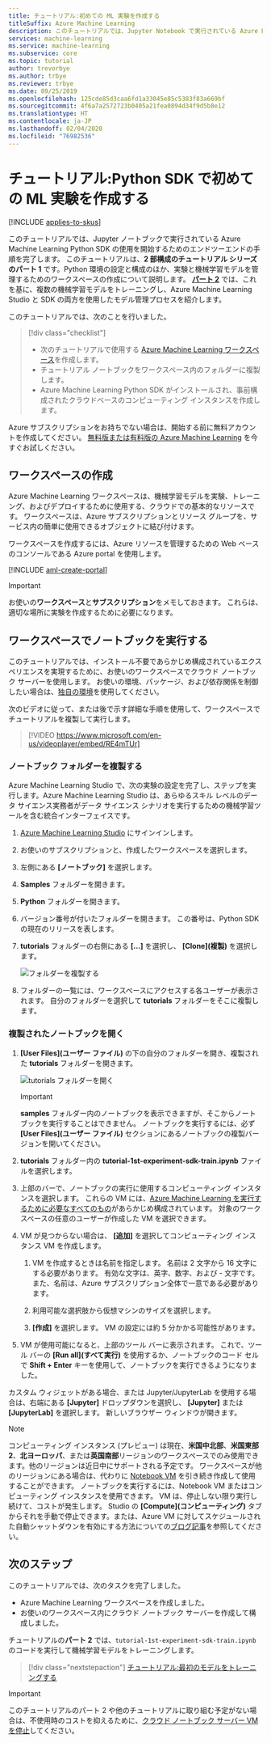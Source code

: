 ```yaml
---
title: チュートリアル:初めての ML 実験を作成する
titleSuffix: Azure Machine Learning
description: このチュートリアルでは、Jupyter Notebook で実行されている Azure Machine Learning Python SDK を初めて使う場合について説明します。  パート 1 では、実験と ML モデルを管理するワークスペースを作成します。
services: machine-learning
ms.service: machine-learning
ms.subservice: core
ms.topic: tutorial
author: trevorbye
ms.author: trbye
ms.reviewer: trbye
ms.date: 09/25/2019
ms.openlocfilehash: 125cde85d3caa6fd1a33045e85c5383f83a669bf
ms.sourcegitcommit: 4f6a7a2572723b0405a21fea0894d34f9d5b8e12
ms.translationtype: HT
ms.contentlocale: ja-JP
ms.lasthandoff: 02/04/2020
ms.locfileid: "76982536"
---
```

# <a name="tutorial-get-started-creating-your-first-ml-experiment-with-the-python-sdk"></a>チュートリアル:Python SDK で初めての ML 実験を作成する
[!INCLUDE [applies-to-skus](../../includes/aml-applies-to-basic-enterprise-sku.md)]

このチュートリアルでは、Jupyter ノートブックで実行されている Azure Machine Learning Python SDK の使用を開始するためのエンドツーエンドの手順を完了します。 このチュートリアルは、**2 部構成のチュートリアル シリーズのパート 1** です。Python 環境の設定と構成のほか、実験と機械学習モデルを管理するためのワークスペースの作成について説明します。 [**パート 2**](tutorial-1st-experiment-sdk-train.md) では、これを基に、複数の機械学習モデルをトレーニングし、Azure Machine Learning Studio と SDK の両方を使用したモデル管理プロセスを紹介します。

このチュートリアルでは、次のことを行いました。

> [!div class="checklist"]
> * 次のチュートリアルで使用する [Azure Machine Learning ワークスペース](concept-workspace.md)を作成します。
> * チュートリアル ノートブックをワークスペース内のフォルダーに複製します。
> * Azure Machine Learning Python SDK がインストールされ、事前構成されたクラウドベースのコンピューティング インスタンスを作成します。


Azure サブスクリプションをお持ちでない場合は、開始する前に無料アカウントを作成してください。 [無料版または有料版の Azure Machine Learning](https://aka.ms/AMLFree) を今すぐお試しください。

## <a name="create-a-workspace"></a>ワークスペースの作成

Azure Machine Learning ワークスペースは、機械学習モデルを実験、トレーニング、およびデプロイするために使用する、クラウドでの基本的なリソースです。 ワークスペースは、Azure サブスクリプションとリソース グループを、サービス内の簡単に使用できるオブジェクトに結び付けます。 

ワークスペースを作成するには、Azure リソースを管理するための Web ベースのコンソールである Azure portal を使用します。 

[!INCLUDE [aml-create-portal](../../includes/aml-create-in-portal.md)]

>[!IMPORTANT] 
> お使いの**ワークスペース**と**サブスクリプション**をメモしておきます。 これらは、適切な場所に実験を作成するために必要になります。 

## <a name="azure"></a>ワークスペースでノートブックを実行する

このチュートリアルでは、インストール不要であらかじめ構成されているエクスペリエンスを実現するために、お使いのワークスペースでクラウド ノートブック サーバーを使用します。 お使いの環境、パッケージ、および依存関係を制御したい場合は、[独自の環境](how-to-configure-environment.md#local)を使用してください。

次のビデオに従って、または後で示す詳細な手順を使用して、ワークスペースでチュートリアルを複製して実行します。 

> [!VIDEO https://www.microsoft.com/en-us/videoplayer/embed/RE4mTUr]



### <a name="clone-a-notebook-folder"></a>ノートブック フォルダーを複製する

Azure Machine Learning Studio で、次の実験の設定を完了し、ステップを実行します。Azure Machine Learning Studio は、あらゆるスキル レベルのデータ サイエンス実務者がデータ サイエンス シナリオを実行するための機械学習ツールを含む統合インターフェイスです。

1. [Azure Machine Learning Studio](https://ml.azure.com/) にサインインします。

1. お使いのサブスクリプションと、作成したワークスペースを選択します。

1. 左側にある **[ノートブック]** を選択します。

1. **Samples** フォルダーを開きます。

1. **Python** フォルダーを開きます。

1. バージョン番号が付いたフォルダーを開きます。  この番号は、Python SDK の現在のリリースを表します。

1. **tutorials** フォルダーの右側にある **[...]** を選択し、 **[Clone]\(複製\)** を選択します。

    ![フォルダーを複製する](./media/tutorial-1st-experiment-sdk-setup/clone-tutorials.png)

1. フォルダーの一覧には、ワークスペースにアクセスする各ユーザーが表示されます。  自分のフォルダーを選択して **tutorials** フォルダーをそこに複製します。

### <a name="a-nameopenopen-the-cloned-notebook"></a><a name="open">複製されたノートブックを開く

1. **[User Files]\(ユーザー ファイル\)** の下の自分のフォルダーを開き、複製された **tutorials** フォルダーを開きます。

    ![tutorials フォルダーを開く](./media/tutorial-1st-experiment-sdk-setup/expand-user-folder.png)

    > [!IMPORTANT]
    > **samples** フォルダー内のノートブックを表示できますが、そこからノートブックを実行することはできません。  ノートブックを実行するには、必ず **[User Files]\(ユーザー ファイル\)** セクションにあるノートブックの複製バージョンを開いてください。
    
1. **tutorials** フォルダー内の **tutorial-1st-experiment-sdk-train.ipynb** ファイルを選択します。

1. 上部のバーで、ノートブックの実行に使用するコンピューティング インスタンスを選択します。 これらの VM には、[Azure Machine Learning を実行するために必要なすべてのもの](concept-compute-instance.md#contents)があらかじめ構成されています。 対象のワークスペースの任意のユーザーが作成した VM を選択できます。 

1. VM が見つからない場合は、 **[追加]** を選択してコンピューティング インスタンス VM を作成します。 

    1. VM を作成するときは名前を指定します。  名前は 2 文字から 16 文字にする必要があります。 有効な文字は、英字、数字、および - 文字です。また、名前は、Azure サブスクリプション全体で一意である必要があります。

    1.  利用可能な選択肢から仮想マシンのサイズを選択します。

    1. **[作成]** を選択します。 VM の設定には約 5 分かかる可能性があります。

1. VM が使用可能になると、上部のツール バーに表示されます。  これで、ツール バーの **[Run all]\(すべて実行\)** を使用するか、ノートブックのコード セルで **Shift + Enter** キーを使用して、ノートブックを実行できるようになりました。

カスタム ウィジェットがある場合、または Jupyter/JupyterLab を使用する場合は、右端にある **[Jupyter]** ドロップダウンを選択し、 **[Jupyter]** または **[JupyterLab]** を選択します。 新しいブラウザー ウィンドウが開きます。

> [!NOTE]
> コンピューティング インスタンス (プレビュー) は現在、**米国中北部**、**米国東部 2**、**北ヨーロッパ**、または**英国南部**リージョンのワークスペースでのみ使用できます。他のリージョンは近日中にサポートされる予定です。
>ワークスペースが他のリージョンにある場合は、代わりに [Notebook VM](concept-compute-instance.md#notebookvm) を引き続き作成して使用することができます。  ノートブックを実行するには、Notebook VM またはコンピューティング インスタンスを使用できます。 VM は、停止しない限り実行し続けて、コストが発生します。 Studio の **[Compute]\(コンピューティング\)** タブからそれを手動で停止できます。または、Azure VM に対してスケジュールされた自動シャットダウンを有効にする方法についての[ブログ記事](https://techcommunity.microsoft.com/t5/educator-developer-blog/azure-virtual-machine-auto-shutdown/ba-p/379342)を参照してください。

## <a name="next-steps"></a>次のステップ

このチュートリアルでは、次のタスクを完了しました。

* Azure Machine Learning ワークスペースを作成しました。
* お使いのワークスペース内にクラウド ノートブック サーバーを作成して構成しました。

チュートリアルの**パート 2** では、`tutorial-1st-experiment-sdk-train.ipynb` のコードを実行して機械学習モデルをトレーニングします。 

> [!div class="nextstepaction"]
> [チュートリアル:最初のモデルをトレーニングする](tutorial-1st-experiment-sdk-train.md)

> [!IMPORTANT]
> このチュートリアルのパート 2 や他のチュートリアルに取り組む予定がない場合は、不使用時のコストを抑えるために、[クラウド ノートブック サーバー VM を停止](tutorial-1st-experiment-sdk-train.md#clean-up-resources)してください。


